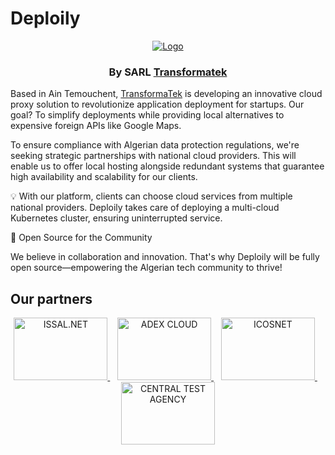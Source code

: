 # Deploily

<p align="center">
  <a href="https://deploily.cloud">
   <img src="https://console.deploily.cloud/_next/image?url=%2Fimages%2Flogo_name.png&w=1920&q=75" alt="Logo">
  </a>

  <h3 align="center">By SARL <a href="https://transformatek.dz">Transformatek</a></h3>
</p>

Based in Ain Temouchent, [TransformaTek](https://transformatek.dz) is developing an innovative cloud proxy solution to revolutionize application deployment for startups. Our goal? To simplify deployments while providing local alternatives to expensive foreign APIs like Google Maps.

To ensure compliance with Algerian data protection regulations, we're seeking strategic partnerships with national cloud providers. This will enable us to offer local hosting alongside redundant systems that guarantee high availability and scalability for our clients.

💡 With our platform, clients can choose cloud services from multiple national providers. Deploily takes care of deploying a multi-cloud Kubernetes cluster, ensuring uninterrupted service.

🎉 Open Source for the Community

We believe in collaboration and innovation. That's why Deploily will be fully open source—empowering the Algerian tech community to thrive!

## Our partners 

<p align="center">
  <a href="https://issal.dz" target="_blank">
    <img
      style="width: 150px; height: 100px;" width="150" height="100"
      alt="ISSAL.NET"
      src="https://deploily.cloud/images/issal_logo.png"
    />
  </a>
  &nbsp;&nbsp;
  <a href="https://adexcloud.dz/" target="_blank">
    <img
      style="width: 150px; height: 100px;" width="150" height="100"
      alt="ADEX CLOUD"
      src="https://deploily.cloud/images/adex_logo.png"
    />
  </a>
  &nbsp;&nbsp;
  <a href="https://icosnet.com.dz/" target="_blank">
    <img
      style="width: 150px; height: 100px;" width="150" height="100"
      alt="ICOSNET"
      src="https://deploily.cloud/images/icosnet_logo.png"
    />
  </a>
  &nbsp;&nbsp;
  <a href="https://www.linkedin.com/company/central-test-agengy/" target="_blank">
    <img
      style="width: 150px; height: 100px;" width="150" height="100"
      alt="CENTRAL TEST AGENCY"
      src="https://deploily.cloud/images/central-test-agency.jpeg"
    />
  </a>
</p>
